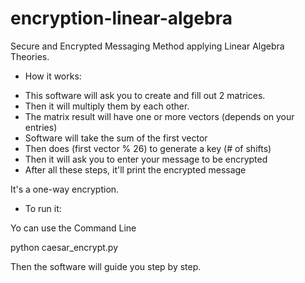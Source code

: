 # encryption-linear-algebra
Secure and Encrypted Messaging Method applying Linear Algebra Theories.

* How it works:

- This software will ask you to create and fill out 2 matrices.
- Then it will multiply them by each other.
- The matrix result will have one or more vectors (depends on your entries)
- Software will take the sum of the first vector
- Then does (first vector % 26) to generate a key (# of shifts)
- Then it will ask you to enter your message to be encrypted
- After all these steps, it'll print the encrypted message

It's a one-way encryption.

* To run it:

Yo can use the Command Line

python caesar_encrypt.py

Then the software will guide you step by step.